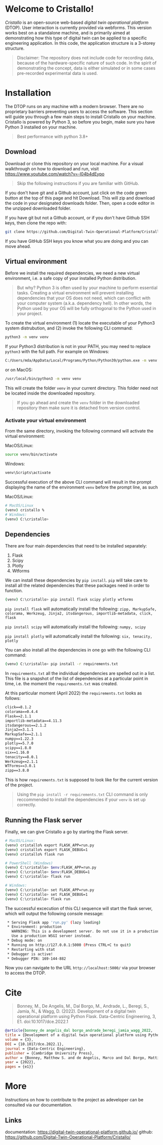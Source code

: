 #  Welcome to Cristallo! 

*Cristallo* is an open-source web-based _digital twin operational platform_ (DTOP). User interaction is currently provided via webforms. This version works best on a standalone machine, and is primarily aimed at demonstrating how this type of digital twin can be applied to a specific engineering application. In this code, the application structure is a 3-storey structure. 

>Disclaimer: The repository does not include code for recording data, because of the hardware-specific nature of such code. In the spirit of demonstrating the concept, data is either simulated or in some cases pre-recorded experimental data is used.   
   
# Installation 
The DTOP runs on any machine with a modern browser. There are no proprietary barriers preventing users to access the software. 
This section will guide you through a few main steps to install Cristallo on your machine. Cristallo is powered by Python 3, so before you begin, make sure you have Python 3 installed on your machine. 

> Best performance with python 3.8+

## Download
Download or clone this repository on your local machine. For a visual walkthrough on how to download and run, visit https://www.youtube.com/watch?v=-l04b4dEypo

> Skip the following instructions if you are familiar with GitHub.

If you don't have git and a Github account, just click on the code green button at the top of this page and hit Download. This will zip and download the code in your designated downloads folder. Then, open a code editor in the unzipped downloaded folder.

If you have git but not a Github account, or if you don't have Github SSH keys, then clone the repo with: 

```bash
git clone https://github.com/Digital-Twin-Operational-Platform/Cristallo.git
```

If you have GitHub SSH keys you know what you are doing and you can move ahead. 

## Virtual environment
Before we install the required dependencies, we need a new virtual environment, i.e. a safe copy of your installed Python distribution. 

> But why? Python 3 is often used by your machine to perform essential tasks. Creating a virtual environment will prevent installing dependencies that your OS does not need, which can conflict with your computer system (a.k.a. dependency hell). In other words, the Python used by your OS will be fully orthogonal to the Python used in your project. 

To create the virtual environment (1) locate the executable of your Python3 system distrubution, and (2) invoke the following CLI command:

```bash
python3 -m venv venv 
```

If your Python3 distribution is not in your PATH, you may need to replace `python3` with the full path. For example on Windows:

```bash
C:/Users/mda/AppData/Local/Programs/Python/Python39/python.exe -m venv venv 
```
or on MacOS:


```bash
/usr/local/bin/python3 -m venv venv 
```

This will create the folder `venv` in your current directory. This folder need not be located inside the downloaded repository. 

>If you go ahead and create the `venv` folder in the downloaded repository then make sure it is detached from version control. 

### Activate your virtual environment

From the same directory, invoking the following command will activate the virtual environment:

MacOS/Linux:
```bash
source venv/bin/activate
```

Windows:
```bash
venv\Scripts\activate
```

Successful execution of the above CLI command will result in the prompt displaying the name of the environment `venv` before the prompt line, as such

MacOS/Linux:
```bash
# MacOS/Linux
(venv) cristallo % 
# Windows:
(venv) C:\cristallo> 
```

## Dependencies
There are four main dependencies that need to be installed separately:
1. Flask
2. Scipy 
3. Plotly
4. Wtforms

We can install these dependencies by `pip install`. `pip` will take care to install all the related dependencies that these packages need in order to function. 

```bash
(venv) C:\cristallo> pip install flask scipy plotly wtforms
```

`pip install flask` will automatically install the following:
``zipp, MarkupSafe, colorama, Werkzeug, Jinja2, itsdangerous, importlib-metadata, click, flask``

`pip install scipy` will automatically install the following: ``numpy, scipy``

`pip install plotly` will automatically install the following: ``six, tenacity, plotly``

You can also install all the dependencies in one go with the following CLI command:

```bash
(venv) C:\cristallo> pip install -r requirements.txt
```

In `requirements.txt` all the individual dependencies are spelled out in a list. This file is a snapshot of the list of dependencies at a particular point in time, i.e. the moment the `requirements.txt` was created. 

At this particular moment (April 2022) the `requirements.txt` looks as follows: 

```txt
click==8.1.2
colorama==0.4.4
Flask==2.1.1
importlib-metadata==4.11.3
itsdangerous==2.1.2
Jinja2==3.1.1
MarkupSafe==2.1.1
numpy==1.22.3
plotly==5.7.0
scipy==1.8.0
six==1.16.0
tenacity==8.0.1
Werkzeug==2.1.1
WTForms==3.0.1
zipp==3.8.0
```
This is how `requirements.txt` is supposed to look like for the current version of the project. 

> Using the `pip install -r requirements.txt` CLI command is only reccommended to install the dependencies if your `venv` is set up correctly. 


## Running the Flask server
Finally, we can give Cristallo a go by starting the Flask server.

``` bash
# MacOS/Linux:
(venv) cristallo% export FLASK_APP=run.py
(venv) cristallo% export FLASK_DEBUG=1
(venv) cristallo% flask run

# PowerShell (Windows)
(venv) C:\cristallo> $env:FLASK_APP=run.py
(venv) C:\cristallo> $env:FLASK_DEBUG=1
(venv) C:\cristallo> flask run

# Windows:
(venv) C:\cristallo> set FLASK_APP=run.py
(venv) C:\cristallo> set FLASK_DEBUG=1
(venv) C:\cristallo> flask run
```

The successful excecution of this CLI sequence will start the flask server, which will output the following console message:

```bash
 * Serving Flask app 'run.py' (lazy loading)
 * Environment: production
   WARNING: This is a development server. Do not use it in a production deployment.
   Use a production WSGI server instead.
 * Debug mode: on
 * Running on http://127.0.0.1:5000 (Press CTRL+C to quit)
 * Restarting with stat
 * Debugger is active!
 * Debugger PIN: 169-144-882
```

Now you can navigate to the URL `http://localhost:5000/` via your browser to access the DTOP.

# Cite 
>Bonney, M., De Angelis, M., Dal Borgo, M., Andrade, L., Beregi, S., Jamia, N., & Wagg, D. (2022). Development of a digital twin operational platform using Python Flask. Data-Centric Engineering, 3, E1. doi:10.1017/dce.2022.1

```BibteX
@article{bonney_de angelis_dal borgo_andrade_beregi_jamia_wagg_2022, 
title = {Development of a digital twin operational platform using Python Flask},
volume = {3}, 
DOI = {10.1017/dce.2022.1}, 
journal = {Data-Centric Engineering}, 
publisher = {Cambridge University Press}, 
author = {Bonney, Matthew S. and de Angelis, Marco and Dal Borgo, Mattia and Andrade, Luis and Beregi, Sandor and Jamia, Nidhal and Wagg, David J.}, 
year = {2022}, 
pages = {e1}}
```

# More
Instructions on how to contribute to the project as adeveloper can be consulted via our documentation.

## Links

documentation: https://digital-twin-operational-platform.github.io/
github: https://github.com/Digital-Twin-Operational-Platform/Cristallo/
